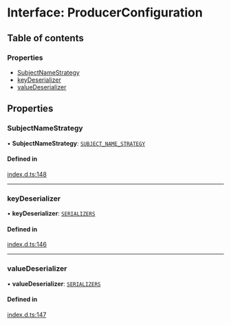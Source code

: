 # Interface: ProducerConfiguration

## Table of contents

### Properties

- [SubjectNameStrategy](ProducerConfiguration.md#subjectnamestrategy)
- [keyDeserializer](ProducerConfiguration.md#keydeserializer)
- [valueDeserializer](ProducerConfiguration.md#valuedeserializer)

## Properties

### SubjectNameStrategy

• **SubjectNameStrategy**: [`SUBJECT_NAME_STRATEGY`](../enums/SUBJECT_NAME_STRATEGY.md)

#### Defined in

[index.d.ts:148](https://github.com/mostafa/xk6-kafka/blob/main/index.d.ts#L148)

___

### keyDeserializer

• **keyDeserializer**: [`SERIALIZERS`](../enums/SERIALIZERS.md)

#### Defined in

[index.d.ts:146](https://github.com/mostafa/xk6-kafka/blob/main/index.d.ts#L146)

___

### valueDeserializer

• **valueDeserializer**: [`SERIALIZERS`](../enums/SERIALIZERS.md)

#### Defined in

[index.d.ts:147](https://github.com/mostafa/xk6-kafka/blob/main/index.d.ts#L147)
